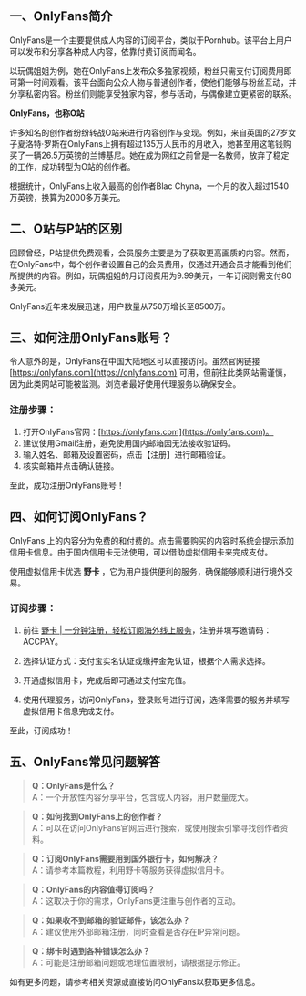 ## 一、OnlyFans简介

OnlyFans是一个主要提供成人内容的订阅平台，类似于Pornhub。该平台上用户可以发布和分享各种成人内容，依靠付费订阅而闻名。

以玩偶姐姐为例，她在OnlyFans上发布众多独家视频，粉丝只需支付订阅费用即可第一时间观看。该平台面向公众人物与普通创作者，使他们能够与粉丝互动，并分享私密内容。粉丝们则能享受独家内容，参与活动，与偶像建立更紧密的联系。

**OnlyFans，也称O站**

许多知名的创作者纷纷转战O站来进行内容创作与变现。例如，来自英国的27岁女子夏洛特·罗斯在OnlyFans上拥有超过135万人民币的月收入，她甚至用这笔钱购买了一辆26.5万英镑的兰博基尼。她在成为网红之前曾是一名教师，放弃了稳定的工作，成功转型为O站的创作者。

根据统计，OnlyFans上收入最高的创作者Blac Chyna，一个月的收入超过1540万英镑，换算为2000多万美元。

## 二、O站与P站的区别

回顾曾经，P站提供免费观看，会员服务主要是为了获取更高画质的内容。然而，在OnlyFans中，每个创作者设置自己的会员费用，仅通过开通会员才能看到他们所提供的内容。例如，玩偶姐姐的月订阅费用为9.99美元，一年订阅则需支付80多美元。

OnlyFans近年来发展迅速，用户数量从750万增长至8500万。

## 三、如何注册OnlyFans账号？

令人意外的是，OnlyFans在中国大陆地区可以直接访问。虽然官网链接 [https://onlyfans.com](https://onlyfans.com) 可用，但前往此类网站需谨慎，因为此类网站可能被监测。浏览者最好使用代理服务以确保安全。

### 注册步骤：

1. 打开OnlyFans官网：[https://onlyfans.com](https://onlyfans.com)。
2. 建议使用Gmail注册，避免使用国内邮箱因无法接收验证码。
3. 输入姓名、邮箱及设置密码，点击【注册】进行邮箱验证。
4. 核实邮箱并点击确认链接。

至此，成功注册OnlyFans账号！

## 四、如何订阅OnlyFans？

OnlyFans 上的内容分为免费的和付费的。点击需要购买的内容时系统会提示添加信用卡信息。由于国内信用卡无法使用，可以借助虚拟信用卡来完成支付。

使用虚拟信用卡优选 **野卡** ，它为用户提供便利的服务，确保能够顺利进行境外交易。

### 订阅步骤：

1. 前往 [野卡 | 一分钟注册，轻松订阅海外线上服务](https://bit.ly/bewildcard)，注册并填写邀请码：ACCPAY。
2. 选择认证方式：支付宝实名认证或缴押金免认证，根据个人需求选择。
3. 开通虚拟信用卡，完成后即可通过支付宝充值。

4. 使用代理服务，访问OnlyFans，登录账号进行订阅，选择需要的服务并填写虚拟信用卡信息完成支付。

至此，订阅成功！

## 五、OnlyFans常见问题解答

> **Q：OnlyFans是什么？**  
> A：一个开放性内容分享平台，包含成人内容，用户数量庞大。

> **Q：如何找到OnlyFans上的创作者？**  
> A：可以在访问OnlyFans官网后进行搜索，或使用搜索引擎寻找创作者资料。

> **Q：订阅OnlyFans需要用到国外银行卡，如何解决？**  
> A：请参考本篇教程，利用野卡等服务获得虚拟信用卡。

> **Q：OnlyFans的内容值得订阅吗？**  
> A：这取决于你的需求，OnlyFans更注重与创作者的互动。

> **Q：如果收不到邮箱的验证邮件，该怎么办？**  
> A：建议使用外部邮箱注册，同时查看是否存在IP异常问题。

> **Q：绑卡时遇到各种错误怎么办？**  
> A：可能是注册邮箱问题或地理位置限制，请根据提示修正。

如有更多问题，请参考相关资源或直接访问OnlyFans以获取更多信息。